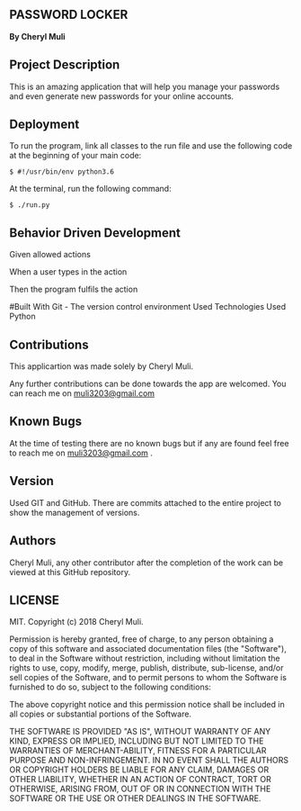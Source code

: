 ## PASSWORD LOCKER
**By Cheryl Muli**
## Project Description
This is an amazing application that will help you manage your passwords and even generate new passwords for your online accounts.

## Deployment
To run the program, link all classes to the run file and use the following code at the beginning of your main code:

    $ #!/usr/bin/env python3.6
At the terminal, run the following command:

    $ ./run.py
## Behavior Driven Development

Given
allowed actions

When
a user types in the action

Then
the program fulfils the action

#Built With
Git - The version control environment Used
Technologies Used
Python
## Contributions
This applicartion was made solely by Cheryl Muli.

Any further contributions can be done towards the app are welcomed. You can reach me on muli3203@gmail.com

## Known Bugs
At the time of testing there are no known bugs but if any are found feel free to reach me on muli3203@gmail.com .

## Version
Used GIT and GitHub. There are commits attached to the entire project to show the management of versions.

## Authors
Cheryl Muli, any other contributor after the completion of the work can be viewed at this GitHub repository.

## LICENSE
MIT. Copyright (c) 2018 Cheryl Muli.

Permission is hereby granted, free of charge, to any person obtaining a copy of this software and associated documentation files (the "Software"), to deal in the Software without restriction, including without limitation the rights to use, copy, modify, merge, publish, distribute, sub-license, and/or sell copies of the Software, and to permit persons to whom the Software is furnished to do so, subject to the following conditions:

The above copyright notice and this permission notice shall be included in all copies or substantial portions of the Software.

THE SOFTWARE IS PROVIDED "AS IS", WITHOUT WARRANTY OF ANY KIND, EXPRESS OR IMPLIED, INCLUDING BUT NOT LIMITED TO THE WARRANTIES OF MERCHANT-ABILITY, FITNESS FOR A PARTICULAR PURPOSE AND NON-INFRINGEMENT. IN NO EVENT SHALL THE AUTHORS OR COPYRIGHT HOLDERS BE LIABLE FOR ANY CLAIM, DAMAGES OR OTHER LIABILITY, WHETHER IN AN ACTION OF CONTRACT, TORT OR OTHERWISE, ARISING FROM, OUT OF OR IN CONNECTION WITH THE SOFTWARE OR THE USE OR OTHER DEALINGS IN THE SOFTWARE.